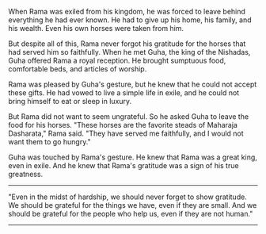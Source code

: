 When Rama was exiled from his kingdom, he was forced to leave behind everything he had ever known. He had to give up his home, his family, and his wealth. Even his own horses were taken from him.

<ImageHandler src="rama_gratitude.png" alt="rama" h={} w={} />

But despite all of this, Rama never forgot his gratitude for the horses that had served him so faithfully. When he met Guha, the king of the Nishadas, Guha offered Rama a royal reception. He brought sumptuous food, comfortable beds, and articles of worship.

Rama was pleased by Guha's gesture, but he knew that he could not accept these gifts. He had vowed to live a simple life in exile, and he could not bring himself to eat or sleep in luxury.

But Rama did not want to seem ungrateful. So he asked Guha to leave the food for his horses. "These horses are the favorite steads of Maharaja Dasharata," Rama said. "They have served me faithfully, and I would not want them to go hungry."

Guha was touched by Rama's gesture. He knew that Rama was a great king, even in exile. And he knew that Rama's gratitude was a sign of his true greatness.


-----------------------------------------------------

"Even in the midst of hardship, we should never forget to show gratitude. We should be grateful for the things we have, even if they are small. And we should be grateful for the people who help us, even if they are not human."

-----------------------------------------------------
